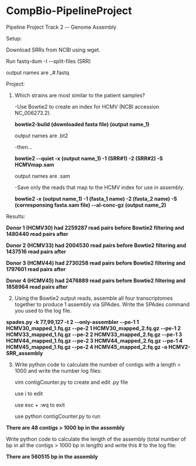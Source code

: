 # CompBio-PipelineProject 
Pipeline Project Track 2 -- Genome Assembly 

Setup: 

Download SRRs from NCBI using wget. 

Run fastq-dum -I --split-files (SRR) 

output names are _#.fastq 

Project: 
1. Which strains are most similar to the patient samples? 
   
   -Use Bowtie2 to create an index for HCMV (NCBI accession NC_006273.2). 
   
   **bowtie2-build (downloaded fasta file) (output name_1)** 
      
      output names are .bt2
   
   -then... 
   
   **bowtie2 --quiet -x (output name_1) -1 (SRR#1) -2 (SRR#2) -S HCMVmap.sam**
      
      output names are .sam
      
   -Save only the reads that map to the HCMV index for use in assembly. 
   
   **bowtie2 -x (output name_1) -1 (fasta_1 name) -2 (fasta_2 name) -S (corresponsing fasta.sam file) --al-conc-gz            (output name_2)**  
   
Results:
   
   **Donor 1 (HCMV30) had 2259287 read pairs before Bowtie2 filtering and 1480440 read pairs after**
   
   **Donor 2 (HCMV33) had 2004530 read pairs before Bowtie2 filtering and 1437516 read pairs after**
   
   **Donor 3 (HCMV44) had 2730258 read pairs before Bowtie2 filtering and 1797601 read pairs after**
   
   **Donor 4 (HCMV45) had 2476889 read pairs before Bowtie2 filtering and 1858964 read pairs after**
   
   2. Using the Bowtie2 output reads, assemble all four transcriptomes together to produce 1 assembly via SPAdes.
   Write the SPAdes command you used to the log file.

**spades.py -k 77,99,127 -t 2 --only-assembler --pe-1 1 HCMV30_mapped_1.fq.gz --pe-2 1 HCMV30_mapped_2.fq.gz  --pe-1 2 HCMV33_mapped_1.fq.gz --pe-2 2 HCMV33_mapped_2.fq.gz --pe-1 3 HCMV44_mapped_1.fq.gz --pe-2 3 HCMV44_mapped_2.fq.gz --pe-1 4 HCMV45_mapped_1.fq.gz --pe-2 4 HCMV45_mapped_2.fq.gz -o HCMV2-SRR_assembly**

   3. Write python code to calculate the number of contigs with a length > 1000 and write the number log files: 
   
      vim contigCounter.py to create and edit .py file 
      
      use i to edit 
      
      use esc + :wq to exit 
      
      use python contigCounter.py to run 
      
   **There are 48 contigs > 1000 bp in the assembly**
   
   Write python code to calculate the length of the assembly (total number of bp in all the contigs > 1000 bp in length) and write this # to the log file: 
   
   **There are 560515 bp in the assembly**
   

